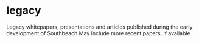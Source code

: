 # legacy
Legacy whitepapers, presentations and articles published during the early development of Southbeach
May include more recent papers, if available
